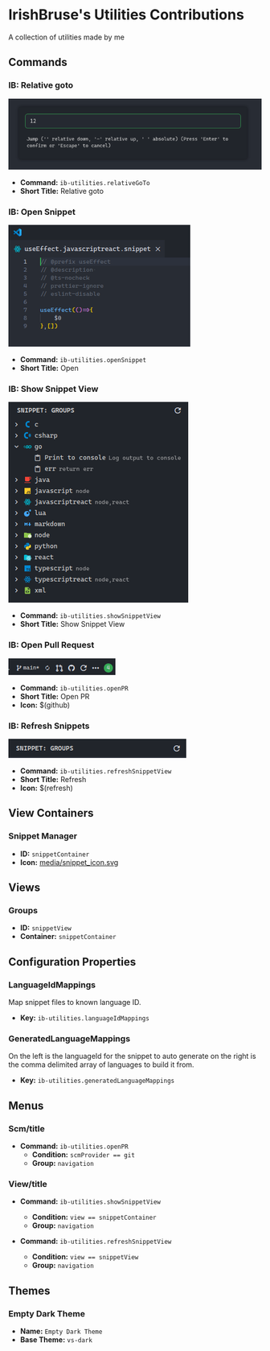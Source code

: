 # IrishBruse's Utilities Contributions

A collection of utilities made by me

## Commands

### IB: Relative goto

![ib-utilities.relativeGoTo Screenshot](docs/commands/ib-utilities.relativeGoTo.png)

-   **Command:** `ib-utilities.relativeGoTo`
-   **Short Title:** Relative goto

### IB: Open Snippet

![ib-utilities.openSnippet Screenshot](docs/commands/ib-utilities.openSnippet.png)

-   **Command:** `ib-utilities.openSnippet`
-   **Short Title:** Open

### IB: Show Snippet View

![ib-utilities.showSnippetView Screenshot](docs/commands/ib-utilities.showSnippetView.png)

-   **Command:** `ib-utilities.showSnippetView`
-   **Short Title:** Show Snippet View

### IB: Open Pull Request

![ib-utilities.openPR Screenshot](docs/commands/ib-utilities.openPR.png)

-   **Command:** `ib-utilities.openPR`
-   **Short Title:** Open PR
-   **Icon:** $(github)

### IB: Refresh Snippets

![ib-utilities.refreshSnippetView Screenshot](docs/commands/ib-utilities.refreshSnippetView.png)

-   **Command:** `ib-utilities.refreshSnippetView`
-   **Short Title:** Refresh
-   **Icon:** $(refresh)

## View Containers

### Snippet Manager

-   **ID:** `snippetContainer`
-   **Icon:** [media/snippet_icon.svg](media/snippet_icon.svg)

## Views

### Groups

-   **ID:** `snippetView`
-   **Container:** `snippetContainer`

## Configuration Properties

### LanguageIdMappings

Map snippet files to known language ID.
-   **Key:** `ib-utilities.languageIdMappings`

### GeneratedLanguageMappings

On the left is the languageId for the snippet to auto generate on the right is the comma delimited array of languages to build it from.
-   **Key:** `ib-utilities.generatedLanguageMappings`

## Menus

### Scm/title

- **Command:** `ib-utilities.openPR`
  - **Condition:** `scmProvider == git`
  - **Group:** `navigation`

### View/title

- **Command:** `ib-utilities.showSnippetView`
  - **Condition:** `view == snippetContainer`
  - **Group:** `navigation`

- **Command:** `ib-utilities.refreshSnippetView`
  - **Condition:** `view == snippetView`
  - **Group:** `navigation`

## Themes

### Empty Dark Theme

- **Name:** `Empty Dark Theme`
- **Base Theme:** `vs-dark`
